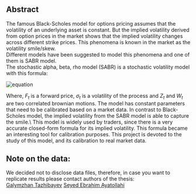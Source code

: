 ## Abstract
The famous Black-Scholes model for options pricing assumes that the  volatility of an underlying asset is constant. But the implied volatility derived from  option prices in the market shows that the implied volatility changes across different strike prices. This phenomena is known in the market as the volatility smile/skew.  
Different models have been suggested to model this phenomena and one of them is SABR model.  
The stochastic alpha, beta, rho model (SABR) is a stochastic volatility model with this formula:

![equation](https://latex.codecogs.com/svg.image?%5Clarge%20%5C%5C%20dF_%7Bt%7D%20=%20(F_%7Bt%7D)%5E%5Cbeta%20%5C%20%5Csigma_%7Bt%7D%20%5C%20%5Cmathrm%20dW_%7Bt%7D%5C%5Cd%5Csigma_%7Bt%7D%20=%20%5Calpha%20%5C%20%5Csigma_%7Bt%7D%20%5C%20%5Cmathrm%20dZ_%7Bt%7D%5C%5CE%5B%5Cmathrm%20dZ_%7Bt%7D%20%5C%20%5Cmathrm%20dW_%7Bt%7D%20%5D%20=%20%5Crho%20%5C%20%5Cmathrm%20dt)

Where, $F_{t}$ is a forward price, $\sigma_{t}$ is a volatility of the process and $Z_{t}$ and $W_{t}$ are two correlated brownian motions.
The model has constant parameters  that need to be calibrated based on a market data. 
In contrast to Black-Scholes model, the implied volatility from the SABR model is able to capture the smile.\\
 This model is widely used by traders, since there is a very accurate closed-form formula for its implied volatility. This formula  became an
interesting tool for calibration purposes.
This project is devoted to the study of this model, and its calibration to real market data.

## Note on the data:
We decided not to disclose data files, therefore, in case you want to replicate results please contact authors of the thesis:  
[Galymzhan Tazhibayev](mailto:galymzhan.tazhibayev@bse.eu?subject=[GitHub]%20Source%20Master%20Thesis)
[Seyed Ebrahim Ayatollahi](mailto:seyed.ayatollahi@bse.eu?subject=[GitHub]%20Source%20Master%20Thesis)
